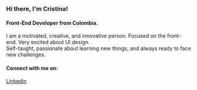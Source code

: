 ### Hi there, I'm Cristina!


<h4 align="start">Front-End Developer from Colombia.</h4>  
I am a motivated, creative, and innovative person. Focused on the front-end. Very excited about UI design.<br>
Self-taught, passionate about learning new things, and always ready to face new challenges.<br>

<h4 align="left">Connect with me on:</h4>    
<a href="https://linkedin.com/in/crisruedap" target="_blank">Linkedin</a>   
